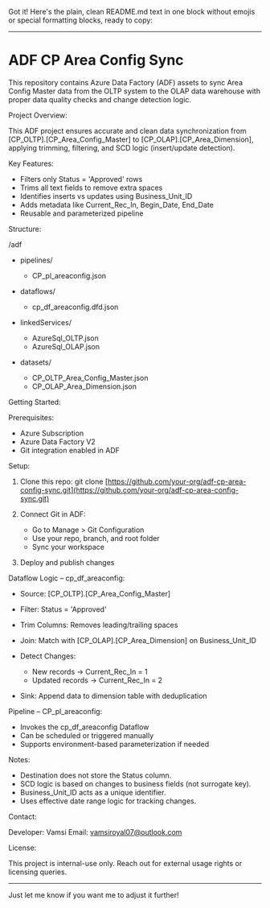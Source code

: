 Got it! Here's the plain, clean README.md text in one block without emojis or special formatting blocks, ready to copy:

---

# ADF CP Area Config Sync

This repository contains Azure Data Factory (ADF) assets to sync Area Config Master data from the OLTP system to the OLAP data warehouse with proper data quality checks and change detection logic.

Project Overview:

This ADF project ensures accurate and clean data synchronization from \[CP\_OLTP].\[CP\_Area\_Config\_Master] to \[CP\_OLAP].\[CP\_Area\_Dimension], applying trimming, filtering, and SCD logic (insert/update detection).

Key Features:

* Filters only Status = 'Approved' rows
* Trims all text fields to remove extra spaces
* Identifies inserts vs updates using Business\_Unit\_ID
* Adds metadata like Current\_Rec\_In, Begin\_Date, End\_Date
* Reusable and parameterized pipeline

Structure:

/adf

* pipelines/

  * CP\_pl\_areaconfig.json
* dataflows/

  * cp\_df\_areaconfig.dfd.json
* linkedServices/

  * AzureSql\_OLTP.json
  * AzureSql\_OLAP.json
* datasets/

  * CP\_OLTP\_Area\_Config\_Master.json
  * CP\_OLAP\_Area\_Dimension.json

Getting Started:

Prerequisites:

* Azure Subscription
* Azure Data Factory V2
* Git integration enabled in ADF

Setup:

1. Clone this repo:
   git clone [https://github.com/your-org/adf-cp-area-config-sync.git](https://github.com/your-org/adf-cp-area-config-sync.git)
2. Connect Git in ADF:

   * Go to Manage > Git Configuration
   * Use your repo, branch, and root folder
   * Sync your workspace
3. Deploy and publish changes

Dataflow Logic – cp\_df\_areaconfig:

* Source: \[CP\_OLTP].\[CP\_Area\_Config\_Master]
* Filter: Status = 'Approved'
* Trim Columns: Removes leading/trailing spaces
* Join: Match with \[CP\_OLAP].\[CP\_Area\_Dimension] on Business\_Unit\_ID
* Detect Changes:

  * New records → Current\_Rec\_In = 1
  * Updated records → Current\_Rec\_In = 2
* Sink: Append data to dimension table with deduplication

Pipeline – CP\_pl\_areaconfig:

* Invokes the cp\_df\_areaconfig Dataflow
* Can be scheduled or triggered manually
* Supports environment-based parameterization if needed

Notes:

* Destination does not store the Status column.
* SCD logic is based on changes to business fields (not surrogate key).
* Business\_Unit\_ID acts as a unique identifier.
* Uses effective date range logic for tracking changes.

Contact:

Developer: Vamsi
Email: [vamsiroyal07@outlook.com](mailto:vamsiroyal07@outlook.com)

License:

This project is internal-use only. Reach out for external usage rights or licensing queries.

---

Just let me know if you want me to adjust it further!
